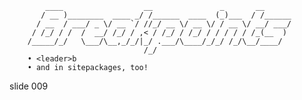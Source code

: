             ____                  __               _       __
           / __ )________  ____ _/ /______  ____  (_)___  / /______
          / __  / ___/ _ \/ __ `/ //_/ __ \/ __ \/ / __ \/ __/ ___/
         / /_/ / /  /  __/ /_/ / ,< / /_/ / /_/ / / / / / /_(__  )
        /_____/_/   \___/\__,_/_/|_/ .___/\____/_/_/ /_/\__/____/
                                  /_/
        • <leader>b
        • and in sitepackages, too!















































































slide 009
